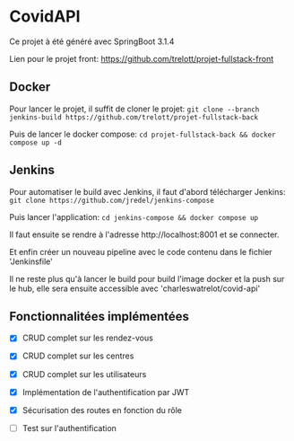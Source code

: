 # CovidAPI

Ce projet à été généré avec SpringBoot 3.1.4

Lien pour le projet front: https://github.com/trelott/projet-fullstack-front

## Docker

Pour lancer le projet, il suffit de cloner le projet:
```git clone --branch jenkins-build https://github.com/trelott/projet-fullstack-back```

Puis de lancer le docker compose:
```cd projet-fullstack-back && docker compose up -d```

## Jenkins

Pour automatiser le build avec Jenkins, il faut d'abord télécharger Jenkins: ```git clone https://github.com/jredel/jenkins-compose```

Puis lancer l'application: ```cd jenkins-compose && docker compose up```

Il faut ensuite se rendre à l'adresse http://localhost:8001 et se connecter.

Et enfin créer un nouveau pipeline avec le code contenu dans le fichier 'Jenkinsfile'

Il ne reste plus qu'à lancer le build pour build l'image docker et la push sur le hub, elle sera ensuite accessible avec 'charleswatrelot/covid-api'

## Fonctionnalitées implémentées

- [x] CRUD complet sur les rendez-vous
- [x] CRUD complet sur les centres
- [x] CRUD complet sur les utilisateurs
- [x] Implémentation de l'authentification par JWT
- [x] Sécurisation des routes en fonction du rôle
- [ ] Test sur l'authentification

